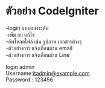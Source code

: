 # ตัวอย่าง CodeIgniter <br>
  -login แบบแบ่งระดับ<br>
  -เพิ่ม ลบ แก้ไข <br>
  -อัพโหลดไฟล์ เช่น รูปภาพ เอกสารต่างๆ<br>
  -ตัวอย่างการ แจ้งเตือนผ่าน email<br>
  -ตัวอย่างการ แจ้งเตือนผ่าน Line<br>

login admin <br>
Username:itadmin@example.com <br>
Password : 123456 <br>
